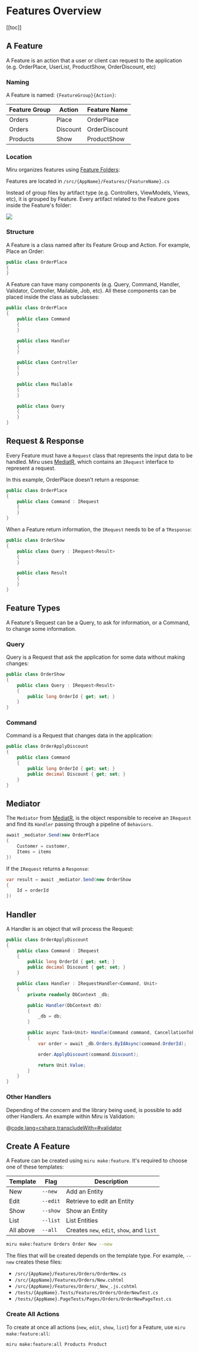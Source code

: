 <!--
A Feature
  location [ok]
    feature folders  [ok]
    two levels /Admin/Users and /Users
  structure (class, subclasses)  [ok]
  make:feature
Request & Response
  request: IRequest [ok]
  response [ok]
Mediator
  mediatr [ok]
  send [ok]
  pipeline [ok]
Feature Types [ok]
  query [ok]
  command [ok]
  results
Handlers [ok]
  handler [ok]
  validator

-->
# Features Overview

[[toc]]

## A Feature

A Feature is an action that a user or client can request to the application (e.g. OrderPlace, UserList, ProductShow, OrderDiscount, etc)

### Naming

A Feature is named: `{FeatureGroup}{Action}`:

| Feature Group | Action        | Feature Name |
| ------------- |-------------  | ----- |
| Orders         | Place        | OrderPlace |
| Orders         | Discount     | OrderDiscount |
| Products       | Show         | ProductShow |

### Location

Miru organizes features using [Feature Folders](https://dev.to/jamesmh/the-life-changing-and-time-saving-magic-of-feature-focused-code-organization-1708):

Features are located in `/src/{AppName}/Features/{FeatureName}.cs`

Instead of group files by artifact type (e.g. Controllers, ViewModels, Views, etc), it is grouped by Feature. Every artifact related to the Feature goes inside the Feature's folder:

![](/Feature-Folders.png)

### Structure

A Feature is a class named after its Feature Group and Action. For example, Place an Order:

```csharp
public class OrderPlace
{
}
```

A Feature can have many components (e.g. Query, Command, Handler, Validator, Controller, Mailable, Job, etc). All these components can be placed inside the class as subclasses:

```csharp
public class OrderPlace
{
    public class Command
    {
    }

    public class Handler
    {
    }

    public class Controller
    {
    }

    public class Mailable
    {
    }

    public class Query
    {
    }
}
```

## Request & Response

Every Feature must have a `Request` class that represents the input data to be handled. Miru uses [MediatR](https://github.com/jbogard/MediatR), which contains an `IRequest` interface to represent a request.

In this example, OrderPlace doesn't return a response:

```csharp
public class OrderPlace
{
    public class Command : IRequest
    {
    }
}
```

When a Feature return information, the `IRequest` needs to be of a `TResponse`:

```csharp
public class OrderShow
{
    public class Query : IRequest<Result>
    {
    }

    public class Result
    {
    }
}
```

## Feature Types

A Feature's Request can be a Query, to ask for information, or a Command, to change some information.

### Query

Query is a Request that ask the application for some data without making changes:

```csharp
public class OrderShow
{
    public class Query : IRequest<Result>
    {
        public long OrderId { get; set; }
    }
}
```

### Command 

Command is a Request that changes data in the application:


```csharp
public class OrderApplyDiscount
{
    public class Command
    {
        public long OrderId { get; set; }
        public decimal Discount { get; set; }
    }
}
```

## Mediator

The `Mediator` from [MediatR](https://github.com/jbogard/MediatR), is the object responsible to receive an `IRequest` and find its `Handler` passing through a pipeline of `Behaviors`.

```csharp
await _mediator.Send(new OrderPlace
{
    Customer = customer,
    Items = items
})
```

If the `IRequest` returns a `Response`:

```csharp
var result = await _mediator.Send(new OrderShow
{
    Id = orderId
})
```

## Handler

A Handler is an object that will process the Request:

```csharp
public class OrderApplyDiscount
{
    public class Command : IRequest
    {
        public long OrderId { get; set; }
        public decimal Discount { get; set; }
    }

    public class Handler : IRequestHandler<Command, Unit>
    {
        private readonly DbContext _db;

        public Handler(DbContext db)
        {
            _db = db;
        }

        public async Task<Unit> Handle(Command command, CancellationToken ct)
        {
            var order = await _db.Orders.ByIdAsync(command.OrderId);

            order.ApplyDiscount(command.Discount);

            return Unit.Value;
        }
    }
}
```

### Other Handlers

Depending of the concern and the library being used, is possible to add other Handlers. An example within Miru is Validation:

@[code lang=csharp transcludeWith=#validator](@/samples/Mong/src/Mong/Features/Accounts/AccountLogin.cs)

## Create A Feature

A Feature can be created using `miru make:feature`. It's required to choose one of these templates:

|    Template      |  Flag | Description|
|-----------------|-----------|------------|
| New  | `--new` | Add an Entity |
| Edit | `--edit` | Retrieve to edit an Entity |
| Show | `--show` | Show an Entity |
| List | `--list` | List Entities |
| All above | `--all` | Creates `new`, `edit`, `show`, and `list` |

```sh
miru make:feature Orders Order New --new
```

The files that will be created depends on the template type. For example, `--new` creates these files:

* `/src/{AppName}/Features/Orders/OrderNew.cs`
* `/src/{AppName}/Features/Orders/New.cshtml`
* `/src/{AppName}/Features/Orders/_New_.js.cshtml`
* `/tests/{AppName}.Tests/Features/Orders/OrderNewTest.cs`
* `/tests/{AppName}.PageTests/Pages/Orders/OrderNewPageTest.cs`

### Create All Actions

To create at once all actions (`new`, `edit`, `show`, `list`) for a Feature, use `miru make:feature:all`:

```sh
miru make:feature:all Products Product
```